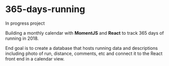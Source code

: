 # 365-days-running

In progress project

Building a monthly calendar with <b>MomentJS</b> and <b>React</b> to track 365 days of running in 2018. 

End goal is to create a database that hosts running data and descriptions including photo of run, distance, comments, etc and connect it to the React front end in a calendar view. 

